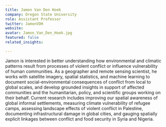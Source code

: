 ```yaml
---
title: Jamon Van Den Hoek
company: Oregon State University
role: Assistant Professor
twitter: JamonVDH
website:
avatar: Jamon_Van_Den_Hoek.jpg
featured: false
related_insights:

---
```

Jamon is interested in better understanding how environmental and climatic patterns result from processes of violent conflict or influence vulnerability of human communities. As a geographer and remote sensing scientist, he works with satellite imagery, spatial statistics, and machine learning to document social-environmental consequences of conflict from local to global scales, and develop grounded insights in support of affected communities and the humanitarian, policy, and scientific groups working on their behalf. Current research includes improving our spatial awareness of global informal settlements, measuring climate vulnerability of refugee camps, assessing landscape effects of violent conflict in Palestine, documenting infrastructural damage in global cities, and gauging spatially explicit linkages between conflict and food security in Syria and Nigeria. 
